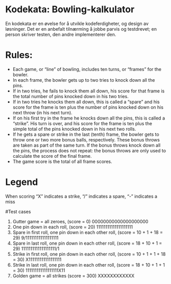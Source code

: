 Kodekata: Bowling-kalkulator
============================

En kodekata er en øvelse for å utvikle kodeferdigheter,
og design av løsninger.
Det er en anbefalt tilnærming å jobbe parvis og testdrevet;
en person skriver testen, den andre implementerer den.

# Rules:
- Each game, or “line” of bowling, includes ten turns, or “frames” for the bowler.
- In each frame, the bowler gets up to two tries to knock down all the pins.
- If in two tries, he fails to knock them all down, his score for that frame is the total number of pins knocked down in his two tries.
- If in two tries he knocks them all down, this is called a “spare” and his score for the frame is ten plus the number of pins knocked down on his next throw 
  (in his next turn).
- If on his first try in the frame he knocks down all the pins, this is called a “strike”. 
  His turn is over, and his score for the frame is ten plus the simple total of the pins knocked down in his next two rolls.
- If he gets a spare or strike in the last (tenth) frame, the bowler gets to throw one or two more bonus balls, respectively. 
  These bonus throws are taken as part of the same turn. If the bonus throws knock down all the pins, the process does not repeat: 
  the bonus throws are only used to calculate the score of the final frame.
- The game score is the total of all frame scores.

# Legend
When scoring “X” indicates a strike, “/” indicates a spare, “-” indicates a miss

#Test cases
1. Gutter game = all zeroes, (score = 0)
   00000000000000000000
2. One pin down in each roll, (score = 20)
   11111111111111111111
3. Spare in first roll, one pin down in each other roll, (score = 10 + 1 + 18 = 29)
   9/111111111111111111
4. Spare in last roll, one pin down in each other roll, (score = 18 + 10 + 1 = 29)
   1111111111111111111/1
5. Strike in first roll, one pin down in each other roll, (score = 10 + 1 + 1 + 18 = 30)
   X111111111111111111
6. Strike in last roll, one pin down in each other roll, (score = 18 + 10 + 1 + 1 = 30)
   111111111111111111X11
7. Golden game = all strikes (score = 300)
   XXXXXXXXXXXX